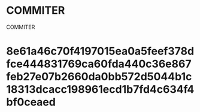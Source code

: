 # COMMITER
COMMITER






# 8e61a46c70f4197015ea0a5feef378dfce444831769ca60fda440c36e867feb27e07b2660da0bb572d5044b1c18313dcacc198961ecd1b7fd4c634f4bf0ceaed
